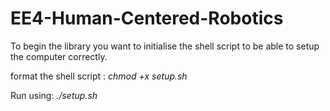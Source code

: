 # EE4-Human-Centered-Robotics

To begin the library you want to initialise the shell script to be able to setup the computer correctly.

format the shell script : *chmod +x setup.sh*

Run using: *./setup.sh*


 